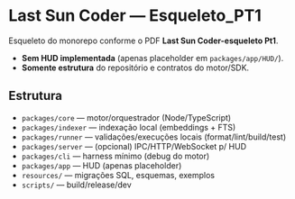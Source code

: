 # Last Sun Coder — Esqueleto_PT1

Esqueleto do monorepo conforme o PDF **Last Sun Coder-esqueleto Pt1**.

- **Sem HUD implementada** (apenas placeholder em `packages/app/HUD/`).
- **Somente estrutura** do repositório e contratos do motor/SDK.

## Estrutura

- `packages/core` — motor/orquestrador (Node/TypeScript)
- `packages/indexer` — indexação local (embeddings + FTS)
- `packages/runner` — validações/execuções locais (format/lint/build/test)
- `packages/server` — (opcional) IPC/HTTP/WebSocket p/ HUD
- `packages/cli` — harness mínimo (debug do motor)
- `packages/app` — HUD (apenas placeholder)
- `resources/` — migrações SQL, esquemas, exemplos
- `scripts/` — build/release/dev

